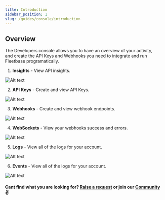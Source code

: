 ```yaml
---
title: Introduction
sidebar_position: 1
slug: /guides/console/introduction
---
```

## Overview

The Developers console allows you to have an overview of your activity, and create the API Keys and Webhooks you need to integrate and run Fleetbase programatically.

1. **Insights** - View API insights.

![Alt text](image.png)

2. **API Keys** - Create and view API Keys. 

![Alt text](image-1.png)

3. **Webhooks** - Create and view webhook endpoints.

![Alt text](image-2.png)

4. **WebSockets** - View your webhooks success and errors.

![Alt text](image-3.png)

5. **Logs** - View all of the logs for your account.

![Alt text](image-4.png)

6. **Events** - View all of the logs for your account.

![Alt text](image-5.png)

#### Cant find what you are looking for? [Raise a request](https://github.com/fleetbase/docs/issues) or join our [Community](https://discord.gg/HnTqQ6zAVn) ✌️ 

